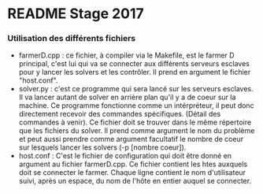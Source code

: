 # README Stage 2017

### Utilisation des différents fichiers
  - farmerD.cpp : ce fichier, à compiler via le Makefile, est le farmer D principal, c'est lui qui va se connecter aux différents serveurs esclaves pour y lancer les solvers et les contrôler. Il prend en argument le fichier "host.conf".
  - solver.py : c'est ce programme qui sera lancé sur les serveurs esclaves. Il va lancer autant de solver en arrière plan qu'il y a de coeur sur la machine. Ce programme fonctionne comme un intérpréteur, il peut donc directement recevoir des commandes spécifiques. (Détail des commandes à venir). Ce fichier doit se trouver dans le même répertoire que les fichiers du solver. Il prend comme argument le nom du problème et peut aussi prendre comme argument facultatif le nombre de coeur sur lesquels lancer les solvers (-p [nombre coeur]).
  - host.conf : C'est le fichier de configuration qui doit être donné en argument au fichier farmerD.cpp. Ce fichier contient les htes auxquels doit se connecter le farmer. Chaque ligne contient le nom d'utilisateur suivi, après un espace, du nom de l'hôte en entier auquel se connecter.
